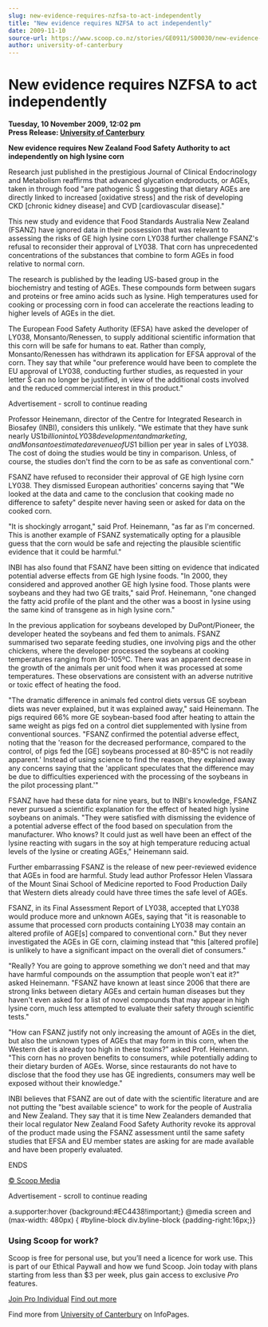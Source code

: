 ```yaml
---
slug: new-evidence-requires-nzfsa-to-act-independently
title: "New evidence requires NZFSA to act independently"
date: 2009-11-10
source-url: https://www.scoop.co.nz/stories/GE0911/S00030/new-evidence-requires-nzfsa-to-act-independently.htm
author: university-of-canterbury
---
```

New evidence requires NZFSA to act independently
================================================

**Tuesday, 10 November 2009, 12:02 pm**  
**Press Release: [University of Canterbury](https://info.scoop.co.nz/University_of_Canterbury)**

**New evidence requires New Zealand Food Safety Authority to act independently on high lysine corn**

Research just published in the prestigious Journal of Clinical Endocrinology and Metabolism reaffirms that advanced glycation endproducts, or AGEs, taken in through food \"are pathogenic Š suggesting that dietary AGEs are directly linked to increased \[oxidative stress\] and the risk of developing CKD \[chronic kidney disease\] and CVD \[cardiovascular disease\]."

This new study and evidence that Food Standards Australia New Zealand (FSANZ) have ignored data in their possession that was relevant to assessing the risks of GE high lysine corn LY038 further challenge FSANZ's refusal to reconsider their approval of LY038. That corn has unprecedented concentrations of the substances that combine to form AGEs in food relative to normal corn.

The research is published by the leading US-based group in the biochemistry and testing of AGEs. These compounds form between sugars and proteins or free amino acids such as lysine. High temperatures used for cooking or processing corn in food can accelerate the reactions leading to higher levels of AGEs in the diet.

The European Food Safety Authority (EFSA) have asked the developer of LY038, Monsanto/Renessen, to supply additional scientific information that this corn will be safe for humans to eat. Rather than comply, Monsanto/Renessen has withdrawn its application for EFSA approval of the corn. They say that while "our preference would have been to complete the EU approval of LY038, conducting further studies, as requested in your letter Š can no longer be justified, in view of the additional costs involved and the reduced commercial interest in this product."

Advertisement - scroll to continue reading





Professor Heinemann, director of the Centre for Integrated Research in Biosafey (INBI), considers this unlikely. "We estimate that they have sunk nearly US$1 billion into LY038 development and marketing, and Monsanto estimated a revenue of US$1 billion per year in sales of LY038. The cost of doing the studies would be tiny in comparison. Unless, of course, the studies don't find the corn to be as safe as conventional corn."

FSANZ have refused to reconsider their approval of GE high lysine corn LY038. They dismissed European authorities' concerns saying that "We looked at the data and came to the conclusion that cooking made no difference to safety" despite never having seen or asked for data on the cooked corn.

"It is shockingly arrogant," said Prof. Heinemann, "as far as I'm concerned. This is another example of FSANZ systematically opting for a plausible guess that the corn would be safe and rejecting the plausible scientific evidence that it could be harmful."

INBI has also found that FSANZ have been sitting on evidence that indicated potential adverse effects from GE high lysine foods. "In 2000, they considered and approved another GE high lysine food. Those plants were soybeans and they had two GE traits," said Prof. Heinemann, "one changed the fatty acid profile of the plant and the other was a boost in lysine using the same kind of transgene as in high lysine corn."

In the previous application for soybeans developed by DuPont/Pioneer, the developer heated the soybeans and fed them to animals. FSANZ summarised two separate feeding studies, one involving pigs and the other chickens, where the developer processed the soybeans at cooking temperatures ranging from 80-105ºC. There was an apparent decrease in the growth of the animals per unit food when it was processed at some temperatures. These observations are consistent with an adverse nutritive or toxic effect of heating the food.

"The dramatic difference in animals fed control diets versus GE soybean diets was never explained, but it was explained away," said Heinemann. The pigs required 66% more GE soybean-based food after heating to attain the same weight as pigs fed on a control diet supplemented with lysine from conventional sources. "FSANZ confirmed the potential adverse effect, noting that the 'reason for the decreased performance, compared to the control, of pigs fed the \[GE\] soybeans processed at 80-85°C is not readily apparent.' Instead of using science to find the reason, they explained away any concerns saying that the 'applicant speculates that the difference may be due to difficulties experienced with the processing of the soybeans in the pilot processing plant.'"

FSANZ have had these data for nine years, but to INBI's knowledge, FSANZ never pursued a scientific explanation for the effect of heated high lysine soybeans on animals. "They were satisfied with dismissing the evidence of a potential adverse effect of the food based on speculation from the manufacturer. Who knows? It could just as well have been an effect of the lysine reacting with sugars in the soy at high temperature reducing actual levels of the lysine or creating AGEs," Heinemann said.

Further embarrassing FSANZ is the release of new peer-reviewed evidence that AGEs in food are harmful. Study lead author Professor Helen Vlassara of the Mount Sinai School of Medicine reported to Food Production Daily that Western diets already could have three times the safe level of AGEs.

FSANZ, in its Final Assessment Report of LY038, accepted that LY038 would produce more and unknown AGEs, saying that "it is reasonable to assume that processed corn products containing LY038 may contain an altered profile of AGE\[s\] compared to conventional corn." But they never investigated the AGEs in GE corn, claiming instead that "this \[altered profile\] is unlikely to have a significant impact on the overall diet of consumers."

"Really? You are going to approve something we don't need and that may have harmful compounds on the assumption that people won't eat it?" asked Heinemann. "FSANZ have known at least since 2006 that there are strong links between dietary AGEs and certain human diseases but they haven't even asked for a list of novel compounds that may appear in high lysine corn, much less attempted to evaluate their safety through scientific tests."

"How can FSANZ justify not only increasing the amount of AGEs in the diet, but also the unknown types of AGEs that may form in this corn, when the Western diet is already too high in these toxins?" asked Prof. Heinemann. "This corn has no proven benefits to consumers, while potentially adding to their dietary burden of AGEs. Worse, since restaurants do not have to disclose that the food they use has GE ingredients, consumers may well be exposed without their knowledge."

INBI believes that FSANZ are out of date with the scientific literature and are not putting the "best available science" to work for the people of Australia and New Zealand. They say that it is time New Zealanders demanded that their local regulator New Zealand Food Safety Authority revoke its approval of the product made using the FSANZ assessment until the same safety studies that EFSA and EU member states are asking for are made available and have been properly evaluated.

ENDS

[© Scoop Media](http://www.scoop.co.nz/about/terms.html)  

Advertisement - scroll to continue reading



a.supporter:hover {background:#EC4438!important;} @media screen and (max-width: 480px) { #byline-block div.byline-block {padding-right:16px;}}

### Using Scoop for work?

Scoop is free for personal use, but you’ll need a licence for work use. This is part of our Ethical Paywall and how we fund Scoop. Join today with plans starting from less than $3 per week, plus gain access to exclusive _Pro_ features.  
  
[Join Pro Individual](https://pro.scoop.co.nz/Individual/?from=ProIn24) [Find out more](https://pro.scoop.co.nz/using-scoop-for-work/?from=ProIn24)

Find more from [University of Canterbury](https://info.scoop.co.nz/University_of_Canterbury) on InfoPages.
